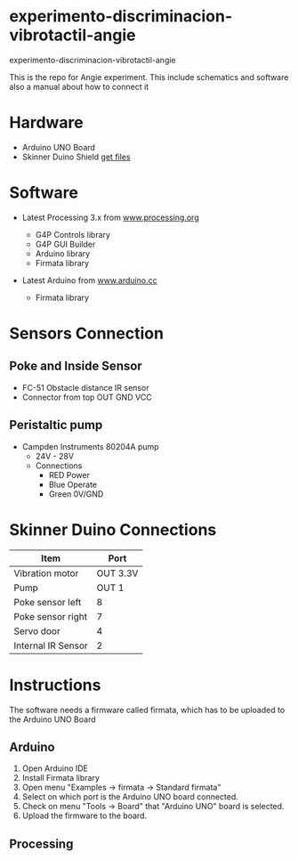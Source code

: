 # experimento-discriminacion-vibrotactil-angie
experimento-discriminacion-vibrotactil-angie


This is the repo for Angie experiment. This include schematics and software also a manual about how to connect it


# Hardware

* Arduino UNO Board
* Skinner Duino Shield  [get files](https://github.com/Juriquilla-ENES-INB-A13/SkinnerDuino-shield)


# Software
* Latest Processing 3.x from www.processing.org
	* G4P Controls library
	* G4P GUI Builder 
	* Arduino library
	* Firmata library

* Latest Arduino from www.arduino.cc
	* Firmata library

# Sensors Connection



## Poke and Inside Sensor
* FC-51 Obstacle distance IR sensor
* Connector from top
	OUT GND VCC	

## Peristaltic pump
* Campden Instruments 80204A pump
	* 24V - 28V
	* Connections
		* RED Power
		* Blue Operate
		* Green 0V/GND


# Skinner Duino Connections
|Item                |  Port  |
|--------------------|--------|
|Vibration motor     |OUT 3.3V|
|Pump                | OUT 1  |
|Poke sensor left    |   8    |
|Poke sensor right   |   7    |
|Servo door          |   4    |
|Internal IR Sensor  |   2    |


# Instructions
The software needs a firmware called firmata, which has to be uploaded to the Arduino UNO Board

## Arduino
1. Open Arduino IDE
2. Install Firmata library
3. Open menu "Examples -> firmata -> Standard firmata"
4. Select on which port is the Arduino UNO board connected.
5. Check on menu "Tools -> Board" that "Arduino UNO" board is selected.
6. Upload the firmware to the board.

## Processing

